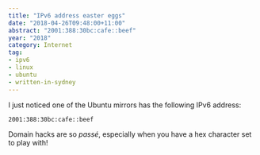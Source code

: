 ```yaml
---
title: "IPv6 address easter eggs"
date: "2018-04-26T09:48:00+11:00"
abstract: "2001:388:30bc:cafe::beef"
year: "2018"
category: Internet
tag:
- ipv6
- linux
- ubuntu
- written-in-sydney
---
```

I just noticed one of the Ubuntu mirrors has the following IPv6 address:

    2001:388:30bc:cafe::beef

Domain hacks are so *passé*, especially when you have a hex character set to play with!


